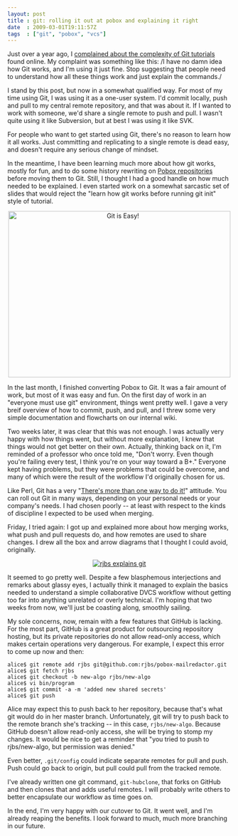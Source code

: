 ```yaml
---
layout: post
title : git: rolling it out at pobox and explaining it right
date  : 2009-03-01T19:11:57Z
tags  : ["git", "pobox", "vcs"]
---
```

Just over a year ago, I [complained about the complexity of Git
tutorials](http://rjbs.manxome.org/rubric/entry/1567) found online.  My
complaint was something like this: /I have no damn idea how Git works, and I'm
using it just fine.  Stop suggesting that people need to understand how all
these things work and just explain the commands./

I stand by this post, but now in a somewhat qualified way.  For most of my time
using Git, I was using it as a one-user system.  I'd commit locally, push and
pull to my central remote repository, and that was about it.  If I wanted to
work with someone, we'd share a single remote to push and pull.  I wasn't quite
using it like Subversion, but at best I was using it like SVK.

For people who want to get started using Git, there's no reason to learn how it
all works.  Just committing and replicating to a single remote is dead easy,
and doesn't require any serious change of mindset.

In the meantime, I have been learning much more about how git works, mostly for
fun, and to do some history rewriting on [Pobox
repositories](http://github.com/pobox/) before moving them to Git.
Still, I thought I had a good handle on how much needed to be explained.  I
even started work on a somewhat sarcastic set of slides that would reject the
"learn how git works before running git init" style of tutorial.

<center><a href="http://www.flickr.com/photos/rjbs/3319250417/" title="Git is Easy! by
rjbs, on Flickr"><img
src="http://farm4.static.flickr.com/3626/3319250417_8fb047ab18.jpg" width="500"
height="374" alt="Git is Easy!" /></a></center>

In the last month, I finished converting Pobox to Git.  It was a fair amount of
work, but most of it was easy and fun.  On the first day of work in an
"everyone must use git" environment, things went pretty well.  I gave a very
breif overview of how to commit, push, and pull, and I threw some very simple
documentation and flowcharts on our internal wiki.

Two weeks later, it was clear that this was not enough.  I was actually very
happy with how things went, but without more explanation, I knew that things
would not get better on their own.  Actually, thinking back on it, I'm reminded
of a professor who once told me, "Don't worry.  Even though you're failing
every test, I think you're on your way toward a B+."  Everyone kept having
problems, but they were problems that could be overcome, and many of which were
the result of the workflow I'd originally chosen for us.

Like Perl, Git has a very "[There's more than one way to do
it!](http://en.wikipedia.org/wiki/There_is_more_than_one_way_to_do_it)"
attitude.  You can roll out Git in many ways, depending on your personal needs
or your company's needs.  I had chosen poorly -- at least with respect to the
kinds of discipline I expected to be used when merging.

Friday, I tried again: I got up and explained more about how merging works,
what push and pull requests do, and how remotes are used to share changes.  I
drew all the box and arrow diagrams that I thought I could avoid, originally.

<center><a href='http://www.flickr.com/photos/packetdump/3317874717/'><img src='http://farm4.static.flickr.com/3446/3317874717_35f90f3191.jpg'
alt='rjbs explains git' /></a></center>

It seemed to go pretty well.  Despite a few blasphemous interjections and
remarks about glassy eyes, I actually think it managed to explain the basics
needed to understand a simple collaborative DVCS workflow without getting too
far into anything unrelated or overly technical.  I'm hoping that two weeks
from now, we'll just be coasting along, smoothly sailing.

My sole concerns, now, remain with a few features that GitHub is lacking.  For
the most part, GitHub is a great product for outsourcing repository hosting,
but its private repositories do not allow read-only access, which makes certain
operations very dangerous.  For example, I expect this error to come up now and
then:

    alice$ git remote add rjbs git@github.com:rjbs/pobox-mailredactor.git
    alice$ git fetch rjbs
    alice$ git checkout -b new-algo rjbs/new-algo
    alice$ vi bin/program
    alice$ git commit -a -m 'added new shared secrets'
    alice$ git push

Alice may expect this to push back to her repository, because that's what git
would do in her master branch.  Unfortunately, git will try to push back to the
remote branch she's tracking -- in this case, `rjbs/new-algo`.  Because GitHub
doesn't allow read-only access, she will be trying to stomp my changes.  It
would be nice to get a reminder that "you tried to push to rjbs/new-algo, but
permission was denied."

Even better, `.git/config` could indicate separate remotes for pull and push.
Push could go back to origin, but pull could pull from the tracked remote.

I've already written one git command, `git-hubclone`, that forks on GitHub and
then clones that and adds useful remotes.  I will probably write others to
better encapsulate our workflow as time goes on.

In the end, I'm very happy with our cutover to Git.  It went well, and I'm
already reaping the benefits.  I look forward to much, much more branching in
our future.

